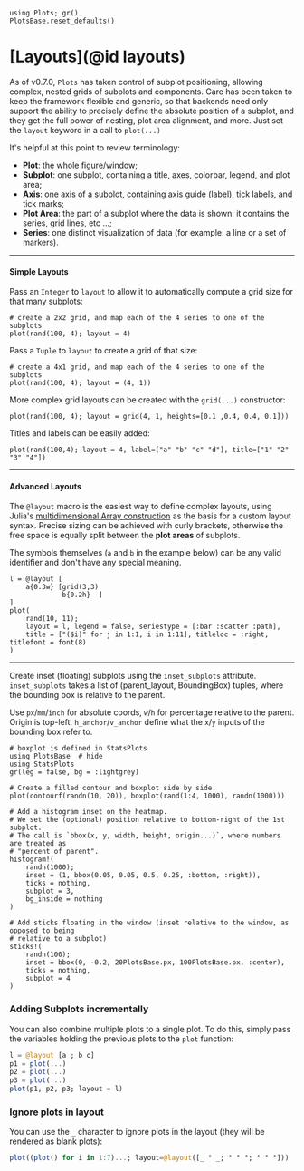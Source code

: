```@setup layouts
using Plots; gr()
PlotsBase.reset_defaults()
```

# [Layouts](@id layouts)
As of v0.7.0, `Plots` has taken control of subplot positioning, allowing complex, nested grids of subplots and components.  Care has been taken to keep the framework flexible and generic, so that backends need only support the ability to precisely define the absolute position of a subplot, and they get the full power of nesting, plot area alignment, and more.  Just set the `layout` keyword in a call to `plot(...)`

It's helpful at this point to review terminology:

- **Plot**: the whole figure/window;
- **Subplot**: one subplot, containing a title, axes, colorbar, legend, and plot area;
- **Axis**: one axis of a subplot, containing axis guide (label), tick labels, and tick marks;
- **Plot Area**: the part of a subplot where the data is shown: it contains the series, grid lines, etc ...;
- **Series**: one distinct visualization of data (for example: a line or a set of markers).

---

#### Simple Layouts
Pass an `Integer` to `layout` to allow it to automatically compute a grid size for that many subplots:

```@example layouts
# create a 2x2 grid, and map each of the 4 series to one of the subplots
plot(rand(100, 4); layout = 4)
```

Pass a `Tuple` to `layout` to create a grid of that size:

```@example layouts
# create a 4x1 grid, and map each of the 4 series to one of the subplots
plot(rand(100, 4); layout = (4, 1))
```

More complex grid layouts can be created with the `grid(...)` constructor:

```@example layouts
plot(rand(100, 4); layout = grid(4, 1, heights=[0.1 ,0.4, 0.4, 0.1]))
```

Titles and labels can be easily added:

```@example layouts
plot(rand(100,4); layout = 4, label=["a" "b" "c" "d"], title=["1" "2" "3" "4"])
```

---

#### Advanced Layouts
The `@layout` macro is the easiest way to define complex layouts, using Julia's [multidimensional Array construction](https://docs.julialang.org/en/v1/manual/arrays/#man-array-concatenation) as the basis for a custom layout syntax.  Precise sizing can be achieved with curly brackets, otherwise the free space is equally split between the **plot areas** of subplots.

The symbols themselves (`a` and `b` in the example below) can be any valid identifier and don't have any special meaning.

```@example layouts
l = @layout [
    a{0.3w} [grid(3,3)
             b{0.2h}  ]
]
plot(
    rand(10, 11);
    layout = l, legend = false, seriestype = [:bar :scatter :path],
    title = ["($i)" for j in 1:1, i in 1:11], titleloc = :right, titlefont = font(8)
)
```

---

Create inset (floating) subplots using the `inset_subplots` attribute. `inset_subplots` takes a list of (parent_layout, BoundingBox) tuples, where the bounding box is relative to the parent.

Use `px`/`mm`/`inch` for absolute coords, `w`/`h` for percentage relative to the parent. Origin is top-left. `h_anchor`/`v_anchor` define what the `x`/`y` inputs of the bounding box refer to.

```@example layouts_2
# boxplot is defined in StatsPlots
using PlotsBase  # hide
using StatsPlots
gr(leg = false, bg = :lightgrey)

# Create a filled contour and boxplot side by side.
plot(contourf(randn(10, 20)), boxplot(rand(1:4, 1000), randn(1000)))

# Add a histogram inset on the heatmap.
# We set the (optional) position relative to bottom-right of the 1st subplot.
# The call is `bbox(x, y, width, height, origin...)`, where numbers are treated as
# "percent of parent".
histogram!(
    randn(1000);
    inset = (1, bbox(0.05, 0.05, 0.5, 0.25, :bottom, :right)),
    ticks = nothing,
    subplot = 3,
    bg_inside = nothing
)

# Add sticks floating in the window (inset relative to the window, as opposed to being
# relative to a subplot)
sticks!(
    randn(100);
    inset = bbox(0, -0.2, 20PlotsBase.px, 100PlotsBase.px, :center),
    ticks = nothing,
    subplot = 4
)
```

### Adding Subplots incrementally
You can also combine multiple plots to a single plot. To do this, simply pass the variables holding the previous plots to the `plot` function:

```julia
l = @layout [a ; b c]
p1 = plot(...)
p2 = plot(...)
p3 = plot(...)
plot(p1, p2, p3; layout = l)
```

### Ignore plots in layout
You can use the `_` character to ignore plots in the layout (they will be rendered as blank plots):
```julia
plot((plot() for i in 1:7)...; layout=@layout([_ ° _; ° ° °; ° ° °]))
```
